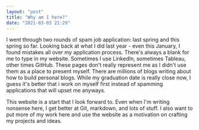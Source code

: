 ```yaml
---
layout: "post"
title: "Why am I here?"
date: "2021-03-03 21:29"
---
```


I went through two rounds of spam job application: last spring and this spring so far. Looking back at what I did last year - even this January, I found mistakes all over my application process. There's always a blank for me to type in my website. Sometimes I use LinkedIn, sometimes Tableau, other times GitHub. These pages don't really represent me as I didn't use them as a place to present myself. There are millions of blogs writing about how to build personal blogs. While my graduation date is really close now, I guess it's better that i work on myself first instead of spamming applications that will upset me anyways.

This website is a start that I look forward to. Even when I'm writing nonsense here, I get better at Git, markdown, and lots of stuff. I also want to put more of my work here and use the website as a motivation on crafting my projects and ideas.
